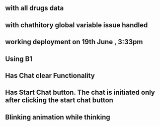 
## with all drugs data
## with chathitory global variable issue handled
## working deployment on 19th June , 3:33pm
## Using B1
## Has Chat clear Functionality 
## Has Start Chat button. The chat is initiated only after clicking the start chat button
## Blinking animation while thinking


